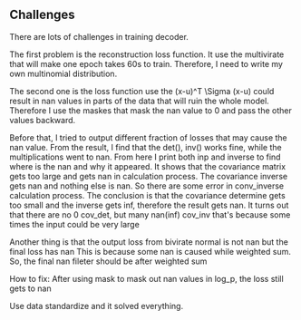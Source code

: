 ## Challenges
There are lots of challenges in training decoder.

The first problem is the reconstruction loss function. It use the multivirate that will 
make one epoch takes 60s to train. Therefore, I need to write my own multinomial distribution.

The second one is the loss function use the (x-u)^T \Sigma (x-u) could result 
in nan values in parts of the data that will ruin the whole model. Therefore I use the 
maskes that mask the nan value to 0 and pass the other values backward.

Before that, I tried to output different fraction of losses that may cause the nan value.
From  the result, I find that the det(), inv() works fine, while the multiplications went to nan.
From here I print both inp and inverse to find where is the nan and why it appeared. 
It shows that the covariance matrix gets too large and gets nan in calculation process.
The covariance inverse gets nan and nothing else is nan. So there are some error in conv_inverse calculation process.
The conclusion is that the covariance determine gets too small and the inverse gets inf, therefore the 
result gets nan. It turns out that there are no 0 cov_det, but many nan(inf) cov_inv
that's because some times the input could be very large

Another thing is that the output loss from bivirate normal is not nan but the final loss has nan
This is because some nan is caused while weighted sum. So, the final nan fileter should be after weighted sum

How to fix: After using mask to mask out nan values in log_p, the loss still gets to nan

Use data standardize and it solved everything.